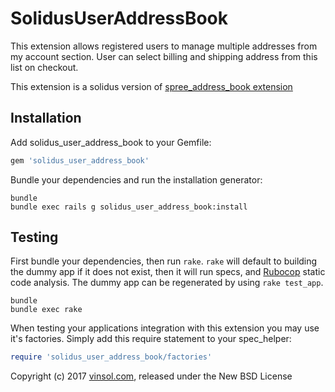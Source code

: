 SolidusUserAddressBook
======================

This extension allows registered users to manage multiple addresses from my account section. User can select billing and shipping address from this list on checkout.


This extension is a solidus version of [spree_address_book extension](https://github.com/spree-contrib/spree_address_book)

Installation
------------

Add solidus_user_address_book to your Gemfile:

```ruby
gem 'solidus_user_address_book'
```

Bundle your dependencies and run the installation generator:

```shell
bundle
bundle exec rails g solidus_user_address_book:install
```

Testing
-------

First bundle your dependencies, then run `rake`. `rake` will default to building the dummy app if it does not exist, then it will run specs, and [Rubocop](https://github.com/bbatsov/rubocop) static code analysis. The dummy app can be regenerated by using `rake test_app`.

```shell
bundle
bundle exec rake
```

When testing your applications integration with this extension you may use it's factories.
Simply add this require statement to your spec_helper:

```ruby
require 'solidus_user_address_book/factories'
```

Copyright (c) 2017 [vinsol.com](http://vinsol.com "Ruby on Rails, iOS and Android developers"),  released under the New BSD License
